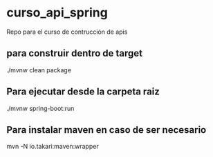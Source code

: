 # curso_api_spring
Repo para el curso de contrucción de apis

## para construir dentro de target  
./mvnw clean package 

## Para ejecutar desde la carpeta raiz
./mvnw spring-boot:run

## Para instalar maven en caso de ser necesario
mvn -N io.takari:maven:wrapper
